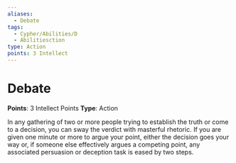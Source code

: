 ```yaml
---
aliases:
  - Debate
tags:
  - Cypher/Abilities/D
  - Abilitiesction
type: Action
points: 3 Intellect
---
```


# Debate

**Points**: 3 Intellect Points
**Type**: Action

In any gathering of two or more people trying to establish the truth or come to a decision, you can sway the verdict with masterful rhetoric. If you are given one minute or more to argue your point, either the decision goes your way or, if someone else effectively argues a competing point, any associated persuasion or deception task is eased by two steps.
